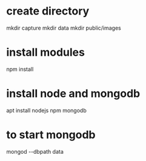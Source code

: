# create directory
mkdir capture
mkdir data
mkdir public/images

# install modules
npm install

# install node and mongodb
apt install nodejs npm mongodb

# to start mongodb
mongod --dbpath data
